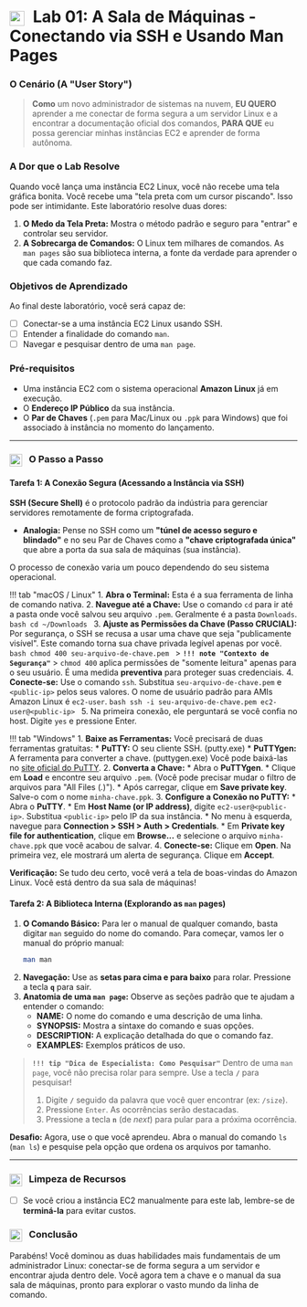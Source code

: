 # <img src="https://api.iconify.design/mdi/linux.svg?color=currentColor" width="26" style="vertical-align:middle; margin-right:8px;" /> Lab 01: A Sala de Máquinas - Conectando via SSH e Usando Man Pages

### O Cenário (A "User Story")

> **Como** um novo administrador de sistemas na nuvem, **EU QUERO** aprender a me conectar de forma segura a um servidor Linux e a encontrar a documentação oficial dos comandos, **PARA QUE** eu possa gerenciar minhas instâncias EC2 e aprender de forma autônoma.

### A Dor que o Lab Resolve

Quando você lança uma instância EC2 Linux, você não recebe uma tela gráfica bonita. Você recebe uma "tela preta com um cursor piscando". Isso pode ser intimidante. Este laboratório resolve duas dores:
1.  **O Medo da Tela Preta:** Mostra o método padrão e seguro para "entrar" e controlar seu servidor.
2.  **A Sobrecarga de Comandos:** O Linux tem milhares de comandos. As `man pages` são sua biblioteca interna, a fonte da verdade para aprender o que cada comando faz.

### Objetivos de Aprendizado
Ao final deste laboratório, você será capaz de:
* [ ] Conectar-se a uma instância EC2 Linux usando SSH.
* [ ] Entender a finalidade do comando `man`.
* [ ] Navegar e pesquisar dentro de uma `man page`.

### Pré-requisitos
* Uma instância EC2 com o sistema operacional **Amazon Linux** já em execução.
* O **Endereço IP Público** da sua instância.
* O **Par de Chaves** (`.pem` para Mac/Linux ou `.ppk` para Windows) que foi associado à instância no momento do lançamento.

---

### <img src="https://api.iconify.design/mdi/rocket-launch-outline.svg?color=currentColor" width="22" style="vertical-align:middle; margin-right:8px;" /> O Passo a Passo

#### Tarefa 1: A Conexão Segura (Acessando a Instância via SSH)

**SSH (Secure Shell)** é o protocolo padrão da indústria para gerenciar servidores remotamente de forma criptografada.
* **Analogia:** Pense no SSH como um **"túnel de acesso seguro e blindado"** e no seu Par de Chaves como a **"chave criptografada única"** que abre a porta da sua sala de máquinas (sua instância).

O processo de conexão varia um pouco dependendo do seu sistema operacional.

!!! tab "macOS / Linux"
    1.  **Abra o Terminal:** Esta é a sua ferramenta de linha de comando nativa.
    2.  **Navegue até a Chave:** Use o comando `cd` para ir até a pasta onde você salvou seu arquivo `.pem`. Geralmente é a pasta `Downloads`.
        ```bash
        cd ~/Downloads
        ```
    3.  **Ajuste as Permissões da Chave (Passo CRUCIAL):** Por segurança, o SSH se recusa a usar uma chave que seja "publicamente visível". Este comando torna sua chave privada legível apenas por você.
        ```bash
        chmod 400 seu-arquivo-de-chave.pem
        ```
        > **`!!! note "Contexto de Segurança"`**
        > `chmod 400` aplica permissões de "somente leitura" apenas para o seu usuário. É uma medida **preventiva** para proteger suas credenciais.
    4.  **Conecte-se:** Use o comando `ssh`. Substitua `seu-arquivo-de-chave.pem` e `<public-ip>` pelos seus valores. O nome de usuário padrão para AMIs Amazon Linux é `ec2-user`.
        ```bash
        ssh -i seu-arquivo-de-chave.pem ec2-user@<public-ip>
        ```
    5.  Na primeira conexão, ele perguntará se você confia no host. Digite `yes` e pressione Enter.

!!! tab "Windows"
    1.  **Baixe as Ferramentas:** Você precisará de duas ferramentas gratuitas:
        * **PuTTY:** O seu cliente SSH. (putty.exe)
        * **PuTTYgen:** A ferramenta para converter a chave. (puttygen.exe)
        Você pode baixá-las no [site oficial do PuTTY](https://www.putty.org/).
    2.  **Converta a Chave:**
        * Abra o **PuTTYgen**.
        * Clique em **Load** e encontre seu arquivo `.pem`. (Você pode precisar mudar o filtro de arquivos para "All Files (*.*)").
        * Após carregar, clique em **Save private key**. Salve-o com o nome `minha-chave.ppk`.
    3.  **Configure a Conexão no PuTTY:**
        * Abra o **PuTTY**.
        * Em **Host Name (or IP address)**, digite `ec2-user@<public-ip>`. Substitua `<public-ip>` pelo IP da sua instância.
        * No menu à esquerda, navegue para **Connection > SSH > Auth > Credentials**.
        * Em **Private key file for authentication**, clique em **Browse...** e selecione o arquivo `minha-chave.ppk` que você acabou de salvar.
    4.  **Conecte-se:** Clique em **Open**. Na primeira vez, ele mostrará um alerta de segurança. Clique em **Accept**.

**Verificação:** Se tudo deu certo, você verá a tela de boas-vindas do Amazon Linux. Você está dentro da sua sala de máquinas!

#### Tarefa 2: A Biblioteca Interna (Explorando as `man` pages)
1.  **O Comando Básico:** Para ler o manual de qualquer comando, basta digitar `man` seguido do nome do comando. Para começar, vamos ler o manual do próprio manual:
    ```bash
    man man
    ```
2.  **Navegação:** Use as **setas para cima e para baixo** para rolar. Pressione a tecla **`q`** para sair.
3.  **Anatomia de uma `man page`:** Observe as seções padrão que te ajudam a entender o comando:
    * **NAME:** O nome do comando e uma descrição de uma linha.
    * **SYNOPSIS:** Mostra a sintaxe do comando e suas opções.
    * **DESCRIPTION:** A explicação detalhada do que o comando faz.
    * **EXAMPLES:** Exemplos práticos de uso.

> **`!!! tip "Dica de Especialista: Como Pesquisar"`**
> Dentro de uma `man page`, você não precisa rolar para sempre. Use a tecla **`/`** para pesquisar!
> 1.  Digite **`/`** seguido da palavra que você quer encontrar (ex: `/size`).
> 2.  Pressione `Enter`. As ocorrências serão destacadas.
> 3.  Pressione a tecla **`n`** (de *next*) para pular para a próxima ocorrência.

**Desafio:** Agora, use o que você aprendeu. Abra o manual do comando `ls` (`man ls`) e pesquise pela opção que ordena os arquivos por tamanho.

---

### <img src="https://api.iconify.design/mdi/delete-sweep-outline.svg?color=currentColor" width="22" style="vertical-align:middle; margin-right:8px;" /> Limpeza de Recursos
* [ ] Se você criou a instância EC2 manualmente para este lab, lembre-se de **terminá-la** para evitar custos.

### <img src="https://api.iconify.design/mdi/comment-quote-outline.svg?color=currentColor" width="22" style="vertical-align:middle; margin-right:8px;" /> Conclusão
Parabéns! Você dominou as duas habilidades mais fundamentais de um administrador Linux: conectar-se de forma segura a um servidor e encontrar ajuda dentro dele. Você agora tem a chave e o manual da sua sala de máquinas, pronto para explorar o vasto mundo da linha de comando.